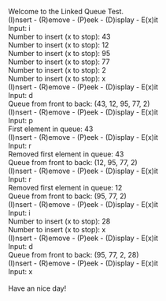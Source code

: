 Welcome to the Linked Queue Test.<br>
(I)nsert - (R)emove - (P)eek - (D)isplay - E(x)it<br>
Input: i<br>
Number to insert (x to stop): 43<br>
Number to insert (x to stop): 12<br>
Number to insert (x to stop): 95<br>
Number to insert (x to stop): 77<br>
Number to insert (x to stop): 2<br>
Number to insert (x to stop): x<br>
(I)nsert - (R)emove - (P)eek - (D)isplay - E(x)it<br>
Input: d<br>
Queue from front to back: (43, 12, 95, 77, 2)<br>
(I)nsert - (R)emove - (P)eek - (D)isplay - E(x)it<br>
Input: p<br>
First element in queue: 43<br>
(I)nsert - (R)emove - (P)eek - (D)isplay - E(x)it<br>
Input: r<br>
Removed first element in queue: 43<br>
Queue from front to back: (12, 95, 77, 2)<br>
(I)nsert - (R)emove - (P)eek - (D)isplay - E(x)it<br>
Input: r<br>
Removed first element in queue: 12<br>
Queue from front to back: (95, 77, 2)<br>
(I)nsert - (R)emove - (P)eek - (D)isplay - E(x)it<br>
Input: i<br>
Number to insert (x to stop): 28<br>
Number to insert (x to stop): x<br>
(I)nsert - (R)emove - (P)eek - (D)isplay - E(x)it<br>
Input: d<br>
Queue from front to back: (95, 77, 2, 28)<br>
(I)nsert - (R)emove - (P)eek - (D)isplay - E(x)it<br>
Input: x<br>
<br>
Have an nice day!